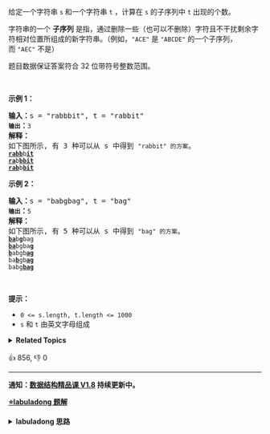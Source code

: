 <p>给定一个字符串 <code>s</code><strong> </strong>和一个字符串 <code>t</code> ，计算在 <code>s</code> 的子序列中 <code>t</code> 出现的个数。</p>

<p>字符串的一个 <strong>子序列</strong> 是指，通过删除一些（也可以不删除）字符且不干扰剩余字符相对位置所组成的新字符串。（例如，<code>"ACE"</code> 是 <code>"ABCDE"</code> 的一个子序列，而 <code>"AEC"</code> 不是）</p>

<p>题目数据保证答案符合 32 位带符号整数范围。</p>

<p> </p>

<p><strong>示例 1：</strong></p>

<pre>
<strong>输入：</strong>s = "rabbbit", t = "rabbit"<code>
<strong>输出</strong></code><strong>：</strong><code>3
</code><strong>解释：</strong>
如下图所示, 有 3 种可以从 s 中得到 <code>"rabbit" 的方案</code>。
<code><strong><u>rabb</u></strong>b<strong><u>it</u></strong></code>
<code><strong><u>ra</u></strong>b<strong><u>bbit</u></strong></code>
<code><strong><u>rab</u></strong>b<strong><u>bit</u></strong></code></pre>

<p><strong>示例 2：</strong></p>

<pre>
<strong>输入：</strong>s = "babgbag", t = "bag"
<code><strong>输出</strong></code><strong>：</strong><code>5
</code><strong>解释：</strong>
如下图所示, 有 5 种可以从 s 中得到 <code>"bag" 的方案</code>。 
<code><strong><u>ba</u></strong>b<u><strong>g</strong></u>bag</code>
<code><strong><u>ba</u></strong>bgba<strong><u>g</u></strong></code>
<code><u><strong>b</strong></u>abgb<strong><u>ag</u></strong></code>
<code>ba<u><strong>b</strong></u>gb<u><strong>ag</strong></u></code>
<code>babg<strong><u>bag</u></strong></code>
</pre>

<p> </p>

<p><strong>提示：</strong></p>

<ul>
	<li><code>0 <= s.length, t.length <= 1000</code></li>
	<li><code>s</code> 和 <code>t</code> 由英文字母组成</li>
</ul>
<details><summary><strong>Related Topics</strong></summary>字符串 | 动态规划</details><br>

<div>👍 856, 👎 0</div>

<div id="labuladong"><hr>

**通知：[数据结构精品课 V1.8](https://aep.h5.xeknow.com/s/1XJHEO) 持续更新中。**



<p><strong><a href="https://labuladong.github.io/article?qno=115" target="_blank">⭐️labuladong 题解</a></strong></p>
<details><summary><strong>labuladong 思路</strong></summary>

## 基本思路

关于动态规划的解题步骤和思维方法见前文 [动态规划核心套路](https://labuladong.github.io/article/fname.html?fname=动态规划详解进阶) 和 [动态规划答疑篇](https://labuladong.github.io/article/fname.html?fname=最优子结构)，这里就不赘述了，直接给出最关键的状态转移方程。

前文 [我的刷题心得](技术/算法心得.md) 说了，算法的本质就是穷举，首先你得知道如何用暴力穷举得出正确答案，才能写出状态转移方程。

**针对这道题，可以有两种视角的穷举思路**。

第一种视角，站在 `t` 的视角：

我们的原问题是求 `s[0..]` 中不同子序列 `t[0..]`，可以先看 `t[0]` 在 `s` 中的什么位置，假设 `s[2], s[6]` 是字符 `t[0]`，那么原问题转化成了在 `s[2..]` 和 `s[6..]` 中寻找不同子序列 `t[1..]`。

这就是状态转移关系，我直接翻译成代码：

```java
// 站在 t 视角的暴力解，超时，就算加备忘录效率也比较低
class Solution1 {
    public int numDistinct(String s, String t) {
        return dp(s, 0, t, 0);
    }

    // 定义：返回 s[i..] 中包含子序列 t[j..] 的数量
    int dp(String s, int i, String t, int j) {
        if (j == t.length()) {
            // 子序列全部匹配完成
            return 1;
        }
        if (i == s.length()) {
            return 0;
        }
        int res = 0;
        // 在 s[i..] 中寻找匹配 t[j] 的那个索引 k
        for (int k = i; k < s.length(); k++) {
            if (s.charAt(k) == t.charAt(j)) {
                // 然后去 s[k+1..] 中寻找子序列 t[j+1..]
                res += dp(s, k + 1, t, j + 1);
            }
        }
        return res;
    }
}
```

这个解法当然超时，因为没有用 `memo` 备忘录消除重叠子问题。但就算你加上备忘录优化之后，算法依然可能超时，因为我们的递归函数 `dp` 中包含一个 for 循环。

带备忘录的动态规划算法的时间复杂度 = 子问题的个数 x 函数本身的时间复杂度 = O(MN) * O(M)，`M, N` 分别代表 `s, t` 的长度。

下面尝试用第二种视角进行穷举，即站在 `s` 的视角：

我们的原问题是求 `s[0..]` 中不同子序列 `t[0..]`，可以先看看 `s[0]` 是否能匹配 `t[0]`，如果不可以，那没得说，原问题就转化为让 `s[1..]` 去匹配 `t[0..]`；

但如果 `s[0]` 可以匹配 `t[0]`，那么又有两种情况，这两种情况是累加的关系：

1、让 `s[0]` 匹配 `t[0]`，那么原问题转化为让 `s[1..]` 去匹配 `t[1..]`。

2、不让 `s[0]` 匹配 `t[0]`，那么原问题转化为让 `s[1..]` 去匹配 `t[0..]`。

比如 `s = "aab", t = "ab"`，就有两种匹配方式：`a_b` 和 `_ab`。

按照这个思路，状态转移方程就是：

```java
// 站在 s 视角的状态转移方程
int dp(s, i, t, j) {
    if (s[i] == t[j]) {
        return dp(s, i+1, t, j+1) + dp(s, i+1, t, j);
    } else {
        return dp(s, i+1, t, j);
    }
}
```

然后，就能翻译成代码，处理一下 base case，加个备忘录，具体代码我写在下面。如果你愿意，也可以改写成自底向上的迭代解法。

这个解法函数本身没有循环，递归次数（子问题个数）经过优化之后就是 O(MN)，所以总的时间复杂度就是 O(MN)。

**详细题解：[动态规划问题的两种穷举视角](https://labuladong.github.io/article/fname.html?fname=动归两种视角)**

**标签：[动态规划](https://mp.weixin.qq.com/mp/appmsgalbum?__biz=MzAxODQxMDM0Mw==&action=getalbum&album_id=1318881141113536512)**

## 解法代码

```java
class Solution {
    public int numDistinct(String s, String t) {
        memo = new int[s.length()][t.length()];
        for (int[] row : memo) {
            Arrays.fill(row, -1);
        }
        return dp(s, 0, t, 0);
    }

    int[][] memo;

    // 定义：该函数返回 s[i..] 中的子序列 t[j..] 的数量
    int dp(String s, int i, String t, int j) {
        int m = s.length(), n = t.length();
        if (j == n) {
            // 子序列全部匹配完成
            return 1;
        }
        if (n - j > m - i) {
            // 待匹配子序列的长度不应该比字符串的长度还要短
            return 0;
        }
        if (memo[i][j] != -1) {
            // 已经计算过对应状态
            return memo[i][j];
        }
        int res = 0;
        // 状态转移方程
        if (s.charAt(i) == t.charAt(j)) {
            res += dp(s, i + 1, t, j + 1) + dp(s, i + 1, t, j);
        } else {
            res += dp(s, i + 1, t, j);
        }
        memo[i][j] = res;
        return res;
    }
}
```

**类似题目**：
  - [剑指 Offer II 097. 子序列的数目 🔴](/problems/21dk04)

</details>
</div>



